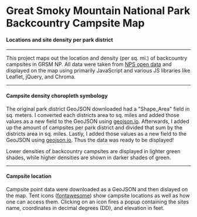 # Great Smoky Mountain National Park Backcountry Campsite Map

#### Locations and site density per park district

---

This project maps out the location and density (per sq. mi.) of backcountry campsites in GRSM NP. All data were taken from [NPS open data](https://public-nps.opendata.arcgis.com/) and displayed on the map using primarily JavaScript and various JS libraries like Leaflet, jQuery, and Chroma.

---

#### Campsite density choropleth symbology

The original park district GeoJSON downloaded had a "Shape_Area" field in sq. meters. I converted each districts area to sq. miles and added those values as a new field to the GeoJSON using [geojson.io](http://geojson.io/#map=2/20.0/0.0). Afterwards, I added up the amount of campsites per park district and divided that sum by the districts area in sq. miles. Lastly, I added those values as a new field to the GeoJSON using [geojson.io](http://geojson.io/#map=2/20.0/0.0). Thus the data was ready to be displayed!

Lower densities of backcountry campsites are displayed in lighter green shades, while higher densities are shown in darker shades of green.

---

#### Campsite location

Campsite point data were downloaded as a GeoJSON and then dislayed on the map. Tent icons ([fontawesome](https://fontawesome.com/v5.15/icons/campground?style=solid)) show campsite locations as well as how one can access them. Clicking on an icon fires a popup containing the sites name, coordinates in decimal degrees (DD), and elevation in feet.
